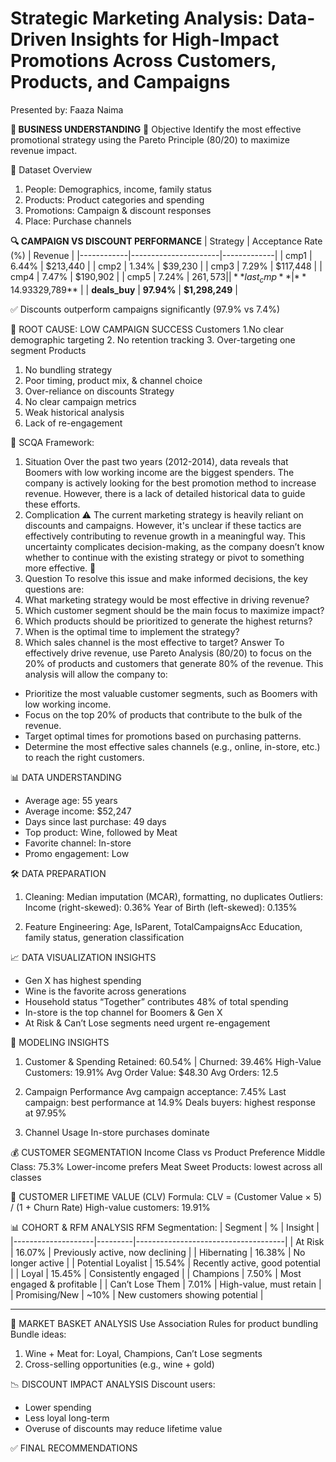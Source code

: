 # **Strategic Marketing Analysis: Data-Driven Insights for High-Impact Promotions Across Customers, Products, and Campaigns**
Presented by: Faaza Naima

**🧠 BUSINESS UNDERSTANDING**
🎯 Objective
Identify the most effective promotional strategy using the Pareto Principle (80/20) to maximize revenue impact.

💾 Dataset Overview
1. People: Demographics, income, family status
2. Products: Product categories and spending
3. Promotions: Campaign & discount responses
4. Place: Purchase channels

****🔍 CAMPAIGN VS DISCOUNT PERFORMANCE****
| Strategy   | Acceptance Rate (%) | Revenue     |
|------------|----------------------|-------------|
| cmp1       | 6.44%                | $213,440     |
| cmp2       | 1.34%                | $39,230      |
| cmp3       | 7.29%                | $117,448     |
| cmp4       | 7.47%                | $190,902     |
| cmp5       | 7.24%                | $261,573     |
| **last_cmp** | **14.93%**         | **$329,789** |
| **deals_buy** | **97.94%**        | **$1,298,249** |

✅ Discounts outperform campaigns significantly (97.9% vs 7.4%)

🧨 ROOT CAUSE: LOW CAMPAIGN SUCCESS
Customers
1.No clear demographic targeting
2. No retention tracking
3. Over-targeting one segment
Products
1. No bundling strategy
2. Poor timing, product mix, & channel choice
3. Over-reliance on discounts
Strategy
1. No clear campaign metrics
2. Weak historical analysis
3. Lack of re-engagement

🌟 SCQA Framework:
1. Situation
Over the past two years (2012-2014), data reveals that Boomers with low working income are the biggest spenders. The company is actively looking for the best promotion method to increase revenue. However, there is a lack of detailed historical data to guide these efforts.
3. Complication ⚠
The current marketing strategy is heavily reliant on discounts and campaigns. However, it's unclear if these tactics are effectively contributing to revenue growth in a meaningful way. This uncertainty complicates decision-making, as the company doesn’t know whether to continue with the existing strategy or pivot to something more effective. 🤔
2. Question
To resolve this issue and make informed decisions, the key questions are:
1. What marketing strategy would be most effective in driving revenue?
2. Which customer segment should be the main focus to maximize impact?
3. Which products should be prioritized to generate the highest returns?
4. When is the optimal time to implement the strategy?
5. Which sales channel is the most effective to target?
Answer 
To effectively drive revenue, use Pareto Analysis (80/20) to focus on the 20% of products and customers that generate 80% of the revenue. This analysis will allow the company to:
- Prioritize the most valuable customer segments, such as Boomers with low working income.
- Focus on the top 20% of products that contribute to the bulk of the revenue.
- Target optimal times for promotions based on purchasing patterns.
- Determine the most effective sales channels (e.g., online, in-store, etc.) to reach the right customers.

📊 DATA UNDERSTANDING
- Average age: 55 years
- Average income: $52,247
- Days since last purchase: 49 days
- Top product: Wine, followed by Meat
- Favorite channel: In-store
- Promo engagement: Low

🛠️ DATA PREPARATION
1. Cleaning: Median imputation (MCAR), formatting, no duplicates
Outliers:
Income (right-skewed): 0.36%
Year of Birth (left-skewed): 0.135%

2. Feature Engineering:
Age, IsParent, TotalCampaignsAcc
Education, family status, generation classification

📈 DATA VISUALIZATION INSIGHTS
- Gen X has highest spending
- Wine is the favorite across generations
- Household status “Together” contributes 48% of total spending
- In-store is the top channel for Boomers & Gen X
- At Risk & Can’t Lose segments need urgent re-engagement

🤖 MODELING INSIGHTS
1. Customer & Spending
Retained: 60.54% | Churned: 39.46%
High-Value Customers: 19.91%
Avg Order Value: $48.30
Avg Orders: 12.5

2. Campaign Performance
Avg campaign acceptance: 7.45%
Last campaign: best performance at 14.9%
Deals buyers: highest response at 97.95%

3. Channel Usage
In-store purchases dominate

💰 CUSTOMER SEGMENTATION
Income Class vs Product Preference
Middle Class: 75.3%
Lower-income prefers Meat
Sweet Products: lowest across all classes

🧮 CUSTOMER LIFETIME VALUE (CLV)
Formula:
CLV = (Customer Value × 5) / (1 + Churn Rate)
High-value customers: 19.91%

📊 COHORT & RFM ANALYSIS
RFM Segmentation:
| Segment            | %       | Insight                            |
|--------------------|---------|-------------------------------------|
| At Risk            | 16.07%  | Previously active, now declining    |
| Hibernating        | 16.38%  | No longer active                    |
| Potential Loyalist | 15.54%  | Recently active, good potential     |
| Loyal              | 15.45%  | Consistently engaged                |
| Champions          | 7.50%   | Most engaged & profitable           |
| Can’t Lose Them    | 7.01%   | High-value, must retain             |
| Promising/New      | ~10%    | New customers showing potential     |

---

🛒 MARKET BASKET ANALYSIS
Use Association Rules for product bundling
Bundle ideas:
1. Wine + Meat for: Loyal, Champions, Can’t Lose segments
2. Cross-selling opportunities (e.g., wine + gold)

📉 DISCOUNT IMPACT ANALYSIS
Discount users:
- Lower spending
- Less loyal long-term
- Overuse of discounts may reduce lifetime value

✅ FINAL RECOMMENDATIONS

